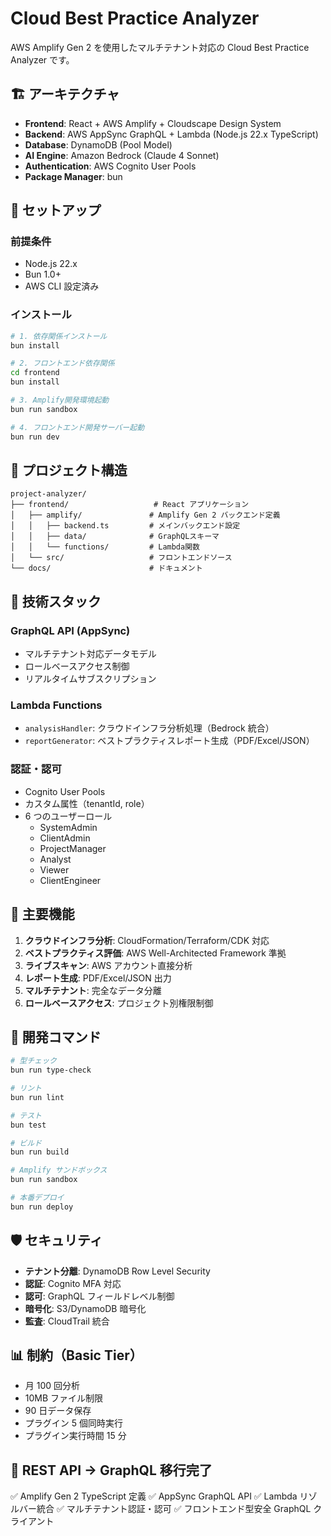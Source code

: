 # Cloud Best Practice Analyzer

AWS Amplify Gen 2 を使用したマルチテナント対応の Cloud Best Practice Analyzer です。

## 🏗️ アーキテクチャ

- **Frontend**: React + AWS Amplify + Cloudscape Design System
- **Backend**: AWS AppSync GraphQL + Lambda (Node.js 22.x TypeScript)
- **Database**: DynamoDB (Pool Model)
- **AI Engine**: Amazon Bedrock (Claude 4 Sonnet)
- **Authentication**: AWS Cognito User Pools
- **Package Manager**: bun

## 🚀 セットアップ

### 前提条件

- Node.js 22.x
- Bun 1.0+
- AWS CLI 設定済み

### インストール

```bash
# 1. 依存関係インストール
bun install

# 2. フロントエンド依存関係
cd frontend
bun install

# 3. Amplify開発環境起動
bun run sandbox

# 4. フロントエンド開発サーバー起動
bun run dev
```

## 📁 プロジェクト構造

```
project-analyzer/
├── frontend/                   # React アプリケーション
│   ├── amplify/               # Amplify Gen 2 バックエンド定義
│   │   ├── backend.ts         # メインバックエンド設定
│   │   ├── data/              # GraphQLスキーマ
│   │   └── functions/         # Lambda関数
│   └── src/                   # フロントエンドソース
└── docs/                      # ドキュメント
```

## 🔧 技術スタック

### GraphQL API (AppSync)

- マルチテナント対応データモデル
- ロールベースアクセス制御
- リアルタイムサブスクリプション

### Lambda Functions

- `analysisHandler`: クラウドインフラ分析処理（Bedrock 統合）
- `reportGenerator`: ベストプラクティスレポート生成（PDF/Excel/JSON）

### 認証・認可

- Cognito User Pools
- カスタム属性（tenantId, role）
- 6 つのユーザーロール
  - SystemAdmin
  - ClientAdmin
  - ProjectManager
  - Analyst
  - Viewer
  - ClientEngineer

## 🎯 主要機能

1. **クラウドインフラ分析**: CloudFormation/Terraform/CDK 対応
2. **ベストプラクティス評価**: AWS Well-Architected Framework 準拠
3. **ライブスキャン**: AWS アカウント直接分析
4. **レポート生成**: PDF/Excel/JSON 出力
5. **マルチテナント**: 完全なデータ分離
6. **ロールベースアクセス**: プロジェクト別権限制御

## 🧪 開発コマンド

```bash
# 型チェック
bun run type-check

# リント
bun run lint

# テスト
bun test

# ビルド
bun run build

# Amplify サンドボックス
bun run sandbox

# 本番デプロイ
bun run deploy
```

## 🛡️ セキュリティ

- **テナント分離**: DynamoDB Row Level Security
- **認証**: Cognito MFA 対応
- **認可**: GraphQL フィールドレベル制御
- **暗号化**: S3/DynamoDB 暗号化
- **監査**: CloudTrail 統合

## 📊 制約（Basic Tier）

- 月 100 回分析
- 10MB ファイル制限
- 90 日データ保存
- プラグイン 5 個同時実行
- プラグイン実行時間 15 分

## 🔄 REST API → GraphQL 移行完了

✅ Amplify Gen 2 TypeScript 定義
✅ AppSync GraphQL API
✅ Lambda リゾルバー統合
✅ マルチテナント認証・認可
✅ フロントエンド型安全 GraphQL クライアント
